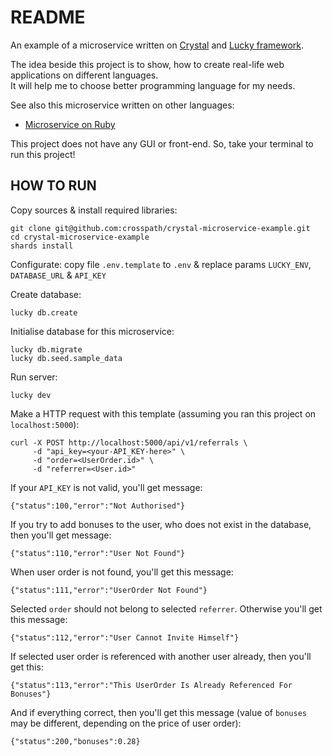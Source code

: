 # README

An example of a microservice written on [Crystal](https://crystal-lang.org/) and [Lucky framework](https://luckyframework.org).

The idea beside this project is to show, how to create real-life web applications on different languages.  
It will help me to choose better programming language for my needs.

See also this microservice written on other languages:

* [Microservice on Ruby](https://github.com/crosspath/ruby-microservice-example)

This project does not have any GUI or front-end. So, take your terminal to run this project!

## HOW TO RUN

Copy sources & install required libraries:

```
git clone git@github.com:crosspath/crystal-microservice-example.git
cd crystal-microservice-example
shards install
```

Configurate: copy file `.env.template` to `.env` & replace params `LUCKY_ENV`, `DATABASE_URL` & `API_KEY`

Create database:

```
lucky db.create
```

Initialise database for this microservice:

```
lucky db.migrate
lucky db.seed.sample_data
```

Run server:

```
lucky dev
```

Make a HTTP request with this template (assuming you ran this project on `localhost:5000`):

```
curl -X POST http://localhost:5000/api/v1/referrals \
     -d "api_key=<your-API_KEY-here>" \
     -d "order=<UserOrder.id>" \
     -d "referrer=<User.id>"
```

If your `API_KEY` is not valid, you'll get message:

    {"status":100,"error":"Not Authorised"}

If you try to add bonuses to the user, who does not exist in the database, then you'll get message:

    {"status":110,"error":"User Not Found"}

When user order is not found, you'll get this message:

    {"status":111,"error":"UserOrder Not Found"}

Selected `order` should not belong to selected `referrer`. Otherwise you'll get this message:

    {"status":112,"error":"User Cannot Invite Himself"}

If selected user order is referenced with another user already, then you'll get this:

    {"status":113,"error":"This UserOrder Is Already Referenced For Bonuses"}

And if everything correct, then you'll get this message (value of `bonuses` may be different, depending on the price of user order):

    {"status":200,"bonuses":0.28}
